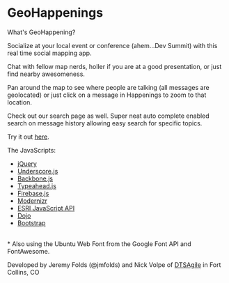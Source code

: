 GeoHappenings
===========

What's GeoHappening?

Socialize at your local event or conference (ahem...Dev Summit) with this real time social mapping app.

Chat with fellow map nerds, holler if you are at a good presentation, or just find nearby awesomeness.

Pan around the map to see where people are talking (all messages are geolocated) or just click on a message in Happenings to zoom to that location.

Check out our search page as well. Super neat auto complete enabled search on message history allowing easy search for specific topics.

Try it out [here](https://esri.github.io/100-lines-or-less-js/GeoHappenings).

The JavaScripts:

* [jQuery](http://jquery.com/)
* [Underscore.js](http://underscorejs.org/)
* [Backbone.js](http://backbonejs.org/)
* [Typeahead.js](http://twitter.github.io/typeahead.js/)
* [Firebase.js](http://firebase.com)
* [Modernizr](http://modernizr.com)
* [ESRI JavaScript API](https://developers.arcgis.com/javascript/jsapi)
* [Dojo](http://dojotoolkit.org)
* [Bootstrap](http://getbootstrap.com)
<br>
* Also using the Ubuntu Web Font from the Google Font API and FontAwesome.

Developed by Jeremy Folds (@jmfolds) and Nick Volpe of <a href="http://www.dtsagile.com">DTSAgile</a> in Fort Collins, CO